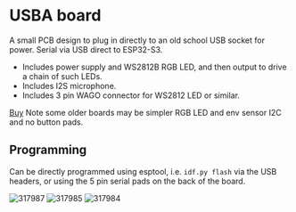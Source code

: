 # USBA board

A small PCB design to plug in directly to an old school USB socket for power.
Serial via USB direct to ESP32-S3.

- Includes power supply and WS2812B RGB LED, and then output to drive a chain of such LEDs.
- Includes I2S microphone.
- Includes 3 pin WAGO connector for WS2812 LED or similar.

[Buy](https://www.amazon.co.uk/dp/B0CG3S8JX3) Note some older boards may be simpler RGB LED and env sensor I2C and no button pads.

## Programming

Can be directly programmed using esptool, i.e. `idf.py flash` via the USB headers, or using the 5 pin serial pads on the back of the board.

![317987](https://github.com/revk/ESP32-Generic/assets/996983/87e3286f-a79a-4632-a0d6-cc8ecdf14d2d)
![317985](https://github.com/revk/ESP32-Generic/assets/996983/e571ba73-9d8b-4ee3-bcae-dedce687a51c)
![317984](https://github.com/revk/ESP32-Generic/assets/996983/533ea0d0-54af-4beb-bae1-260d014b598b)
